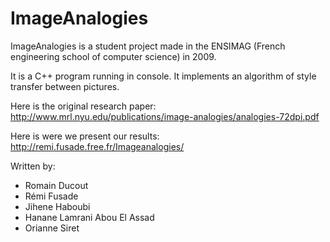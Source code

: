 # ImageAnalogies

ImageAnalogies is a student project made in the ENSIMAG (French engineering school of computer science) in 2009.

It is a C++ program running in console.
It implements an algorithm of style transfer between pictures.

Here is the original research paper: http://www.mrl.nyu.edu/publications/image-analogies/analogies-72dpi.pdf

Here is were we present our results: http://remi.fusade.free.fr/Imageanalogies/

Written by:
- Romain Ducout
- Rémi Fusade
- Jihene Haboubi
- Hanane Lamrani Abou El Assad
- Orianne Siret